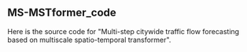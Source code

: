 ## MS-MSTformer_code
Here is the source code for "Multi-step citywide traffic flow forecasting based on multiscale spatio-temporal transformer".
